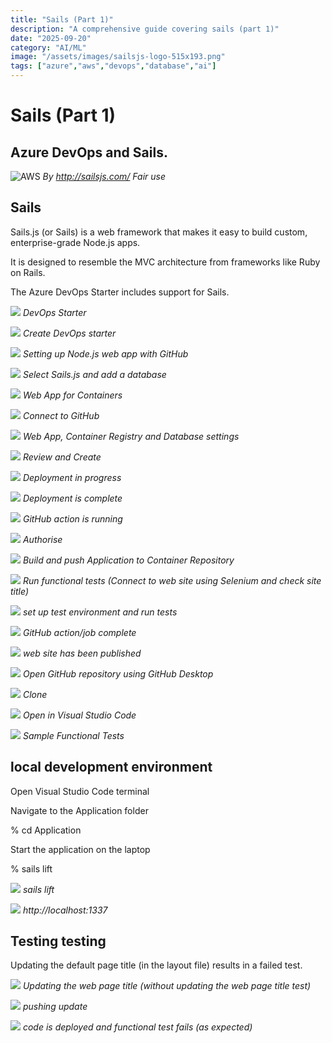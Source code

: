 ```yaml
---
title: "Sails (Part 1)"
description: "A comprehensive guide covering sails (part 1)"
date: "2025-09-20"
category: "AI/ML"
image: "/assets/images/sailsjs-logo-515x193.png"
tags: ["azure","aws","devops","database","ai"]
---
```


# Sails (Part 1)

## Azure DevOps and Sails.

![AWS](/assets/images/sails1/sailsjs-logo-515x193.png)
*By http://sailsjs.com/ Fair use*


## Sails

Sails.js (or Sails) is a web framework that makes it easy to build custom, enterprise-grade Node.js apps. 

It is designed to resemble the MVC architecture from frameworks like Ruby on Rails.

The Azure DevOps Starter includes support for Sails.

![](/assets/images/sails1/screen-shot-2021-10-12-at-10.31.09-am-1542x564.png)
*DevOps Starter*

![](/assets/images/sails1/screen-shot-2021-10-12-at-10.32.58-am-1536x888.png)
*Create DevOps starter*

![](/assets/images/sails1/screen-shot-2021-10-12-at-10.33.24-am-1540x930.png)
*Setting up Node.js web app with GitHub*

![](/assets/images/sails1/screen-shot-2021-10-12-at-10.34.00-am-1538x932.png)
*Select Sails.js and add a database*

![](/assets/images/sails1/screen-shot-2021-10-12-at-10.34.15-am-1540x936.png)
*Web App for Containers*

![](/assets/images/sails1/screen-shot-2021-10-12-at-10.34.32-am-1542x926.png)
*Connect to GitHub*

![](/assets/images/sails1/screen-shot-2021-10-12-at-10.35.27-am-1538x932.png)
*Web App, Container Registry and Database settings*

![](/assets/images/sails1/screen-shot-2021-10-12-at-10.35.41-am-1544x928.png)
*Review and Create*

![](/assets/images/sails1/screen-shot-2021-10-12-at-10.36.12-am-1542x930.png)
*Deployment in progress*

![](/assets/images/sails1/screen-shot-2021-10-12-at-10.36.33-am-1536x926.png)
*Deployment is complete*

![](/assets/images/sails1/screen-shot-2021-10-12-at-10.37.23-am-1536x1302.png)
*GitHub action is running*

![](/assets/images/sails1/screen-shot-2021-10-12-at-10.37.55-am-1538x1306.png)
*Authorise*

![](/assets/images/sails1/screen-shot-2021-10-12-at-10.38.26-am-1542x1308.png)
*Build and push Application to Container Repository*

![](/assets/images/sails1/screen-shot-2021-10-12-at-10.44.51-am-1532x1310.png)
*Run functional tests (Connect to web site using Selenium and check site title)*

![](/assets/images/sails1/screen-shot-2021-10-12-at-10.45.40-am-1534x1306.png)
*set up test environment and run tests*

![](/assets/images/sails1/screen-shot-2021-10-12-at-10.48.29-am-1540x1306.png)
*GitHub action/job complete*

![](/assets/images/sails1/screen-shot-2021-10-12-at-10.49.43-am-1666x1112.png)
*web site has been published*

![](/assets/images/sails1/screen-shot-2021-10-12-at-10.50.04-am-1676x956.png)
*Open GitHub repository using GitHub Desktop*

![](/assets/images/sails1/screen-shot-2021-10-12-at-10.50.55-am-1016x628.png)
*Clone*

![](/assets/images/sails1/screen-shot-2021-10-12-at-10.51.13-am-1034x232.png)
*Open in Visual Studio Code*

![](/assets/images/sails1/screen-shot-2021-10-12-at-10.53.50-am-1836x1317.png)
*Sample Functional Tests*


## local development environment

Open Visual Studio Code terminal

Navigate to the Application folder

% cd Application

Start the application on the laptop

% sails lift

![](/assets/images/sails1/screen-shot-2021-10-12-at-11.12.33-am-1836x1046.png)
*sails lift*

![](/assets/images/sails1/screen-shot-2021-10-12-at-11.13.15-am-1664x1110.png)
*http://localhost:1337*


## Testing testing

Updating the default page title (in the layout file) results in a failed test.

![](/assets/images/sails1/screen-shot-2021-10-12-at-1.11.49-pm-1836x622.png)
*Updating the web page title (without updating the web page title test)*

![](/assets/images/sails1/screen-shot-2021-10-12-at-1.18.38-pm-1836x1033.png)
*pushing update*

![](/assets/images/sails1/screen-shot-2021-10-12-at-1.32.31-pm-1836x1036.png)
*code is deployed and functional test fails (as expected)*
